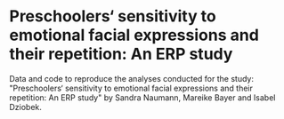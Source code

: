 #  Preschoolers‘ sensitivity to emotional facial expressions and their repetition: An ERP study

Data and code to reproduce the analyses conducted for the study: "Preschoolers‘ sensitivity to emotional facial expressions and their repetition: An ERP study" by Sandra Naumann, Mareike Bayer and Isabel Dziobek.
